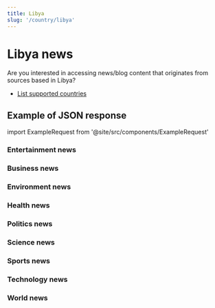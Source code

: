```yaml
---
title: Libya
slug: '/country/libya'
---
```


# Libya news

Are you interested in accessing news/blog content that originates from sources based in Libya?

- [List supported countries](/get-articles/countries)

## Example of JSON response

import ExampleRequest from '@site/src/components/ExampleRequest'

### Entertainment news
<ExampleRequest url="https://api.apitube.io/v1/news/articles-demo?limit=2&category=news/Arts_and_Entertainment&country=ly"></ExampleRequest>

### Business news
<ExampleRequest url="https://api.apitube.io/v1/news/articles-demo?limit=2&category=news/Business&country=ly"></ExampleRequest>

### Environment news
<ExampleRequest url="https://api.apitube.io/v1/news/articles-demo?limit=2&category=news/Environment&country=ly"></ExampleRequest>

### Health news
<ExampleRequest url="https://api.apitube.io/v1/news/articles-demo?limit=2&category=news/Health&country=ly"></ExampleRequest>

### Politics news
<ExampleRequest url="https://api.apitube.io/v1/news/articles-demo?limit=2&category=news/Politics&country=ly"></ExampleRequest>

### Science news
<ExampleRequest url="https://api.apitube.io/v1/news/articles-demo?limit=2&category=news/Science&country=ly"></ExampleRequest>

### Sports news
<ExampleRequest url="https://api.apitube.io/v1/news/articles-demo?limit=2&category=news/Sports&country=ly"></ExampleRequest>

### Technology news
<ExampleRequest url="https://api.apitube.io/v1/news/articles-demo?limit=2&category=news/Technology&country=ly"></ExampleRequest>

### World news
<ExampleRequest url="https://api.apitube.io/v1/news/articles-demo?limit=2&category=news/World&country=ly"></ExampleRequest>

